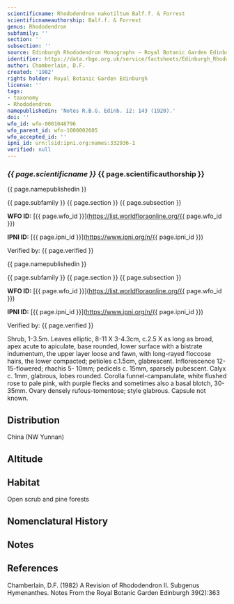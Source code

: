 ```yaml
---
scientificname: Rhododendron nakotiltum Balf.f. & Forrest
scientificnameauthorship: Balf.f. & Forrest
genus: Rhododendron
subfamily: ''
section: ''
subsection: ''
source: Edinburgh Rhododendron Monographs – Royal Botanic Garden Edinburgh
identifier: https://data.rbge.org.uk/service/factsheets/Edinburgh_Rhododendron_Monographs.xhtml
author: Chamberlain, D.F.
created: '1982'
rights holder: Royal Botanic Garden Edinburgh
license: ''
tags:
- taxonomy
- Rhododendron
namepublishedin: 'Notes R.B.G. Edinb. 12: 143 (1920).'
doi: ''
wfo_id: wfo-0001048796
wfo_parent_id: wfo-1000002605
wfo_accepted_id: ''
ipni_id: urn:lsid:ipni.org:names:332936-1
verified: null
---
```

### _{{ page.scientificname }}_ {{ page.scientificauthorship }}
 {{ page.namepublishedin }}

{{ page.subfamily }} {{ page.section }} {{ page.subsection }}

**WFO ID:** [{{ page.wfo_id }}](https://list.worldfloraonline.org/{{ page.wfo_id }})

**IPNI ID:** [{{ page.ipni_id }}](https://www.ipni.org/n/{{ page.ipni_id }})

Verified by: {{ page.verified }}

 {{ page.namepublishedin }}

{{ page.subfamily }} {{ page.section }} {{ page.subsection }}

**WFO ID:** [{{ page.wfo_id }}](https://list.worldfloraonline.org/{{ page.wfo_id }})

**IPNI ID:** [{{ page.ipni_id }}](https://www.ipni.org/n/{{ page.ipni_id }})

Verified by: {{ page.verified }}



Shrub, 1-3.5m. Leaves elliptic, 8-11 X 3-4.3cm, c.2.5 X as long as broad, apex acute to apiculate, base rounded, lower surface with a bistrate indumentum, the upper layer loose and fawn, with long-rayed floccose hairs, the lower compacted; petioles c.1.5cm, glabrescent. Inflorescence 12-15-flowered; rhachis 5- 10mm; pedicels c. 15mm, sparsely pubescent. Calyx c. 1mm, glabrous, lobes rounded. Corolla funnel-campanulate, white flushed rose to pale pink, with purple flecks and sometimes also a basal blotch, 30-35mm. Ovary densely rufous-tomentose; style glabrous. Capsule not known.

## Distribution
China (NW Yunnan)

## Altitude


## Habitat
Open scrub and pine forests

## Nomenclatural History

                       
## Notes


## References

Chamberlain, D.F. (1982) A Revision of Rhododendron II. Subgenus Hymenanthes. Notes From the Royal Botanic Garden Edinburgh 39(2):363

